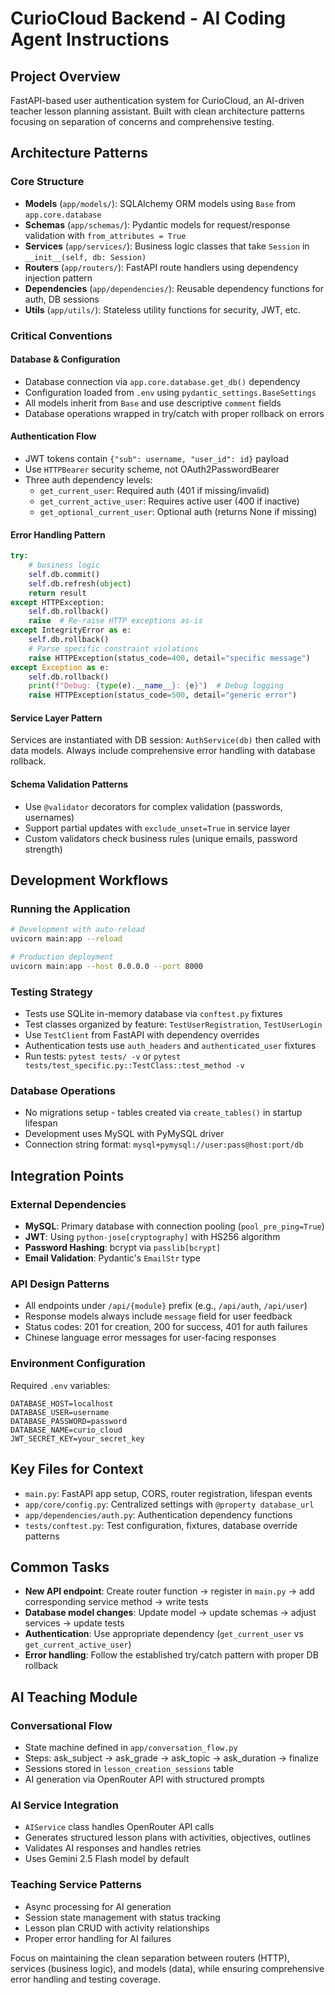 # CurioCloud Backend - AI Coding Agent Instructions

## Project Overview
FastAPI-based user authentication system for CurioCloud, an AI-driven teacher lesson planning assistant. Built with clean architecture patterns focusing on separation of concerns and comprehensive testing.

## Architecture Patterns

### Core Structure
- **Models** (`app/models/`): SQLAlchemy ORM models using `Base` from `app.core.database`
- **Schemas** (`app/schemas/`): Pydantic models for request/response validation with `from_attributes = True`
- **Services** (`app/services/`): Business logic classes that take `Session` in `__init__(self, db: Session)`
- **Routers** (`app/routers/`): FastAPI route handlers using dependency injection pattern
- **Dependencies** (`app/dependencies/`): Reusable dependency functions for auth, DB sessions
- **Utils** (`app/utils/`): Stateless utility functions for security, JWT, etc.

### Critical Conventions

#### Database & Configuration
- Database connection via `app.core.database.get_db()` dependency
- Configuration loaded from `.env` using `pydantic_settings.BaseSettings`
- All models inherit from `Base` and use descriptive `comment` fields
- Database operations wrapped in try/catch with proper rollback on errors

#### Authentication Flow
- JWT tokens contain `{"sub": username, "user_id": id}` payload
- Use `HTTPBearer` security scheme, not OAuth2PasswordBearer
- Three auth dependency levels:
  - `get_current_user`: Required auth (401 if missing/invalid)
  - `get_current_active_user`: Requires active user (400 if inactive)
  - `get_optional_current_user`: Optional auth (returns None if missing)

#### Error Handling Pattern
```python
try:
    # business logic
    self.db.commit()
    self.db.refresh(object)
    return result
except HTTPException:
    self.db.rollback()
    raise  # Re-raise HTTP exceptions as-is
except IntegrityError as e:
    self.db.rollback()
    # Parse specific constraint violations
    raise HTTPException(status_code=400, detail="specific message")
except Exception as e:
    self.db.rollback()
    print(f"Debug: {type(e).__name__}: {e}")  # Debug logging
    raise HTTPException(status_code=500, detail="generic error")
```

#### Service Layer Pattern
Services are instantiated with DB session: `AuthService(db)` then called with data models. Always include comprehensive error handling with database rollback.

#### Schema Validation Patterns
- Use `@validator` decorators for complex validation (passwords, usernames)
- Support partial updates with `exclude_unset=True` in service layer
- Custom validators check business rules (unique emails, password strength)

## Development Workflows

### Running the Application
```bash
# Development with auto-reload
uvicorn main:app --reload

# Production deployment  
uvicorn main:app --host 0.0.0.0 --port 8000
```

### Testing Strategy
- Tests use SQLite in-memory database via `conftest.py` fixtures
- Test classes organized by feature: `TestUserRegistration`, `TestUserLogin`
- Use `TestClient` from FastAPI with dependency overrides
- Authentication tests use `auth_headers` and `authenticated_user` fixtures
- Run tests: `pytest tests/ -v` or `pytest tests/test_specific.py::TestClass::test_method -v`

### Database Operations
- No migrations setup - tables created via `create_tables()` in startup lifespan
- Development uses MySQL with PyMySQL driver
- Connection string format: `mysql+pymysql://user:pass@host:port/db`

## Integration Points

### External Dependencies
- **MySQL**: Primary database with connection pooling (`pool_pre_ping=True`)
- **JWT**: Using `python-jose[cryptography]` with HS256 algorithm
- **Password Hashing**: bcrypt via `passlib[bcrypt]`
- **Email Validation**: Pydantic's `EmailStr` type

### API Design Patterns
- All endpoints under `/api/{module}` prefix (e.g., `/api/auth`, `/api/user`)
- Response models always include `message` field for user feedback
- Status codes: 201 for creation, 200 for success, 401 for auth failures
- Chinese language error messages for user-facing responses

### Environment Configuration
Required `.env` variables:
```
DATABASE_HOST=localhost
DATABASE_USER=username  
DATABASE_PASSWORD=password
DATABASE_NAME=curio_cloud
JWT_SECRET_KEY=your_secret_key
```

## Key Files for Context
- `main.py`: FastAPI app setup, CORS, router registration, lifespan events
- `app/core/config.py`: Centralized settings with `@property database_url`
- `app/dependencies/auth.py`: Authentication dependency functions
- `tests/conftest.py`: Test configuration, fixtures, database override patterns

## Common Tasks
- **New API endpoint**: Create router function → register in `main.py` → add corresponding service method → write tests
- **Database model changes**: Update model → update schemas → adjust services → update tests
- **Authentication**: Use appropriate dependency (`get_current_user` vs `get_current_active_user`)
- **Error handling**: Follow the established try/catch pattern with proper DB rollback

## AI Teaching Module

### Conversational Flow
- State machine defined in `app/conversation_flow.py`
- Steps: ask_subject → ask_grade → ask_topic → ask_duration → finalize
- Sessions stored in `lesson_creation_sessions` table
- AI generation via OpenRouter API with structured prompts

### AI Service Integration
- `AIService` class handles OpenRouter API calls
- Generates structured lesson plans with activities, objectives, outlines
- Validates AI responses and handles retries
- Uses Gemini 2.5 Flash model by default

### Teaching Service Patterns
- Async processing for AI generation
- Session state management with status tracking
- Lesson plan CRUD with activity relationships
- Proper error handling for AI failures

Focus on maintaining the clean separation between routers (HTTP), services (business logic), and models (data), while ensuring comprehensive error handling and testing coverage.